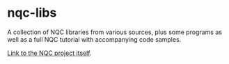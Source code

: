 # nqc-libs
A collection of NQC libraries from various sources, plus some programs as well as a full NQC tutorial with accompanying code samples.

[Link to the NQC project itself](https://github.com/BrickBot/nqc).
